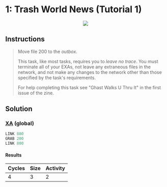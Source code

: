 # 1: Trash World News (Tutorial 1)

<div align="center"><img src="EXAPUNKS - TRASH WORLD NEWS (5, 5, 2, 2024-06-23-16-33-49).mp4" /></div>

## Instructions
> Move file 200 to the *outbox*.
> 
> This task, like most tasks, requires you to _leave no trace_. You must terminate all of your EXAs, not leave any extraneous files in the network, and not make any changes to the network other than those specified by the task's requirements.
> 
> For help completing this task see "Ghast Walks U Thru It" in the first issue of the zine.

## Solution

### [XA](XA.exa) (global)
```asm
LINK 800
GRAB 200
LINK 800
```

#### Results
| Cycles | Size | Activity |
|--------|------|----------|
| 4      | 3    | 2        |
